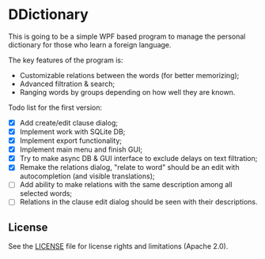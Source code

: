 # DDictionary

This is going to be a simple WPF based program to manage the personal dictionary for those who learn a foreign language.

The key features of the program is:
  - Customizable relations between the words (for better memorizing);
  - Advanced filtration & search;
  - Ranging words by groups depending on how well they are known.

Todo list for the first version:
- [x] Add create/edit clause dialog;
- [x] Implement work with SQLite DB;
- [x] Implement export functionality;
- [x] Implement main menu and finish GUI;
- [x] Try to make async DB & GUI interface to exclude delays on text filtration;
- [x] Remake the relations dialog, "relate to word" should be an edit with autocompletion (and visible translations);
- [ ] Add ability to make relations with the same description among all selected words;
- [ ] Relations in the clause edit dialog should be seen with their descriptions.

## License

See the [LICENSE](LICENSE) file for license rights and limitations (Apache 2.0).